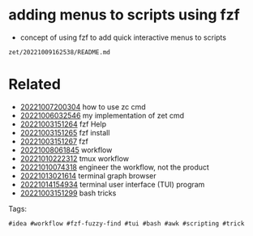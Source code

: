 # adding menus to scripts using fzf

- concept of using fzf to add quick interactive menus to scripts

` zet/20221009162538/README.md `

# Related

- [20221007200304](/zet/20221007200304/README.md) how to use zc cmd
- [20221006032546](/zet/20221006032546/README.md) my implementation of zet cmd
- [20221003151264](/zet/20221003151264/README.md) fzf Help
- [20221003151265](/zet/20221003151265/README.md) fzf install
- [20221003151267](/zet/20221003151267/README.md) fzf
- [20221008061845](/zet/20221008061845/README.md) workflow
- [20221010222312](/zet/20221010222312/README.md) tmux workflow
- [20221010074318](/zet/20221010074318/README.md) engineer the workflow, not the product
- [20221013021614](/zet/20221013021614/README.md) terminal graph browser
- [20221014154934](/zet/20221014154934/README.md) terminal user interface (TUI) program
- [20221003151299](/zet/20221003151299/README.md) bash tricks

Tags:

    #idea #workflow #fzf-fuzzy-find #tui #bash #awk #scripting #trick
